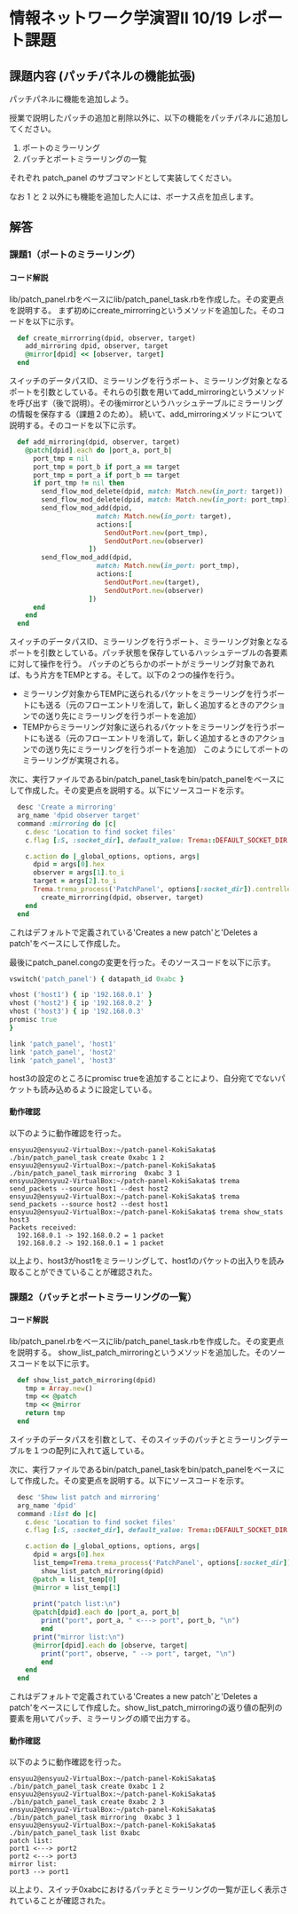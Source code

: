 # 情報ネットワーク学演習Ⅱ 10/19 レポート課題

## 課題内容 (パッチパネルの機能拡張)

パッチパネルに機能を追加しよう。

授業で説明したパッチの追加と削除以外に、以下の機能をパッチパネルに追加してください。

1. ポートのミラーリング
2. パッチとポートミラーリングの一覧

それぞれ patch_panel のサブコマンドとして実装してください。

なお 1 と 2 以外にも機能を追加した人には、ボーナス点を加点します。


## 解答

### 課題1（ポートのミラーリング）
#### コード解説
lib/patch_panel.rbをベースにlib/patch_panel_task.rbを作成した。その変更点を説明する。
まず初めにcreate_mirrorringというメソッドを追加した。そのコードを以下に示す。
```ruby
  def create_mirrorring(dpid, observer, target)
    add_mirroring dpid, observer, target
    @mirror[dpid] << [observer, target]
  end
```
スイッチのデータパスID、ミラーリングを行うポート、ミラーリング対象となるポートを引数としている。それらの引数を用いてadd_mirroringというメソッドを呼び出す（後で説明）。その後mirrorというハッシュテーブルにミラーリングの情報を保存する（課題２のため）。
続いて、add_mirroringメソッドについて説明する。そのコードを以下に示す。
```ruby
  def add_mirroring(dpid, observer, target)
    @patch[dpid].each do |port_a, port_b|
      port_tmp = nil
      port_tmp = port_b if port_a == target
      port_tmp = port_a if port_b == target
      if port_tmp != nil then
        send_flow_mod_delete(dpid, match: Match.new(in_port: target))
        send_flow_mod_delete(dpid, match: Match.new(in_port: port_tmp))
        send_flow_mod_add(dpid,
                      match: Match.new(in_port: target),
                      actions:[ 
                        SendOutPort.new(port_tmp),
                        SendOutPort.new(observer)
                    ])
        send_flow_mod_add(dpid,
                      match: Match.new(in_port: port_tmp),
                      actions:[ 
                        SendOutPort.new(target),
                        SendOutPort.new(observer)
                    ])
      end
    end
  end
```
スイッチのデータパスID、ミラーリングを行うポート、ミラーリング対象となるポートを引数としている。パッチ状態を保存しているハッシュテーブルの各要素に対して操作を行う。
パッチのどちらかのポートがミラーリング対象であれば、もう片方をTEMPとする。そして。以下の２つの操作を行う。
* ミラーリング対象からTEMPに送られるパケットをミラーリングを行うポートにも送る（元のフローエントリを消して，新しく追加するときのアクションでの送り先にミラーリングを行うポートを追加）
* TEMPからミラーリング対象に送られるパケットをミラーリングを行うポートにも送る（元のフローエントリを消して，新しく追加するときのアクションでの送り先にミラーリングを行うポートを追加）
このようにしてポートのミラーリングが実現される。

次に、実行ファイルであるbin/patch_panel_taskをbin/patch_panelをベースにして作成した。その変更点を説明する。以下にソースコードを示す。
```ruby
  desc 'Create a mirroring'
  arg_name 'dpid observer target'
  command :mirroring do |c|
    c.desc 'Location to find socket files'
    c.flag [:S, :socket_dir], default_value: Trema::DEFAULT_SOCKET_DIR

    c.action do |_global_options, options, args|
      dpid = args[0].hex
      observer = args[1].to_i
      target = args[2].to_i
      Trema.trema_process('PatchPanel', options[:socket_dir]).controller.
        create_mirrorring(dpid, observer, target)
    end
  end
```
これはデフォルトで定義されている'Creates a new patch'と'Deletes a patch'をベースにして作成した。

最後にpatch_panel.congの変更を行った。そのソースコードを以下に示す。
```ruby
vswitch('patch_panel') { datapath_id 0xabc }

vhost ('host1') { ip '192.168.0.1' }
vhost ('host2') { ip '192.168.0.2' }
vhost ('host3') { ip '192.168.0.3' 
promisc true
}

link 'patch_panel', 'host1'
link 'patch_panel', 'host2'
link 'patch_panel', 'host3'
```
host3の設定のところにpromisc trueを追加することにより、自分宛てでないパケットも読み込めるように設定している。

#### 動作確認
以下のように動作確認を行った。
```
ensyuu2@ensyuu2-VirtualBox:~/patch-panel-KokiSakata$ ./bin/patch_panel_task create 0xabc 1 2
ensyuu2@ensyuu2-VirtualBox:~/patch-panel-KokiSakata$ ./bin/patch_panel_task mirroring  0xabc 3 1
ensyuu2@ensyuu2-VirtualBox:~/patch-panel-KokiSakata$ trema send_packets --source host1 --dest host2
ensyuu2@ensyuu2-VirtualBox:~/patch-panel-KokiSakata$ trema send_packets --source host2 --dest host1
ensyuu2@ensyuu2-VirtualBox:~/patch-panel-KokiSakata$ trema show_stats host3
Packets received:
  192.168.0.1 -> 192.168.0.2 = 1 packet
  192.168.0.2 -> 192.168.0.1 = 1 packet

```
以上より、host3がhost1をミラーリングして、host1のパケットの出入りを読み取ることができていることが確認された。


### 課題2（パッチとポートミラーリングの一覧）
#### コード解説
lib/patch_panel.rbをベースにlib/patch_panel_task.rbを作成した。その変更点を説明する。
show_list_patch_mirroringというメソッドを追加した。そのソースコードを以下に示す。
```ruby
  def show_list_patch_mirroring(dpid)
    tmp = Array.new()
    tmp << @patch
    tmp << @mirror
    return tmp
  end
```
スイッチのデータパスを引数として、そのスイッチのパッチとミラーリングテーブルを１つの配列に入れて返している。

次に、実行ファイルであるbin/patch_panel_taskをbin/patch_panelをベースにして作成した。その変更点を説明する。以下にソースコードを示す。
```ruby
  desc 'Show list patch and mirroring'
  arg_name 'dpid'
  command :list do |c|
    c.desc 'Location to find socket files'
    c.flag [:S, :socket_dir], default_value: Trema::DEFAULT_SOCKET_DIR

    c.action do |_global_options, options, args|
      dpid = args[0].hex
      list_temp=Trema.trema_process('PatchPanel', options[:socket_dir]).controller.
        show_list_patch_mirroring(dpid)
      @patch = list_temp[0]
      @mirror = list_temp[1]
      
      print("patch list:\n")
      @patch[dpid].each do |port_a, port_b|
        print("port", port_a, " <---> port", port_b, "\n")
        end
      print("mirror list:\n")
      @mirror[dpid].each do |observe, target|
        print("port", observe, " --> port", target, "\n")
        end
    end
  end
```
これはデフォルトで定義されている'Creates a new patch'と'Deletes a patch'をベースにして作成した。show_list_patch_mirroringの返り値の配列の要素を用いてパッチ、ミラーリングの順で出力する。

#### 動作確認
以下のように動作確認を行った。
```
ensyuu2@ensyuu2-VirtualBox:~/patch-panel-KokiSakata$ ./bin/patch_panel_task create 0xabc 1 2
ensyuu2@ensyuu2-VirtualBox:~/patch-panel-KokiSakata$ ./bin/patch_panel_task create 0xabc 2 3
ensyuu2@ensyuu2-VirtualBox:~/patch-panel-KokiSakata$ ./bin/patch_panel_task mirroring  0xabc 3 1
ensyuu2@ensyuu2-VirtualBox:~/patch-panel-KokiSakata$ ./bin/patch_panel_task list 0xabc
patch list:
port1 <---> port2
port2 <---> port3
mirror list:
port3 --> port1
```
以上より、スイッチ0xabcにおけるパッチとミラーリングの一覧が正しく表示されていることが確認された。

